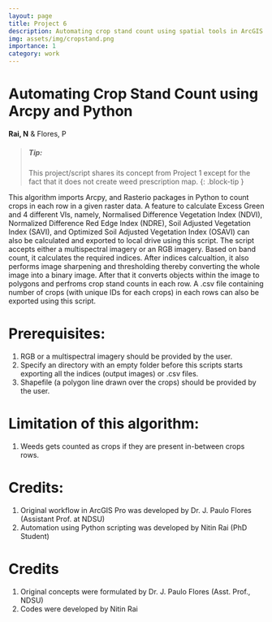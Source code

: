 ```yaml
---
layout: page
title: Project 6
description: Automating crop stand count using spatial tools in ArcGIS Pro
img: assets/img/cropstand.png
importance: 1
category: work
---
```


# Automating Crop Stand Count using Arcpy and Python
<b>Rai, N</b> & Flores, P

> ##### Tip:
> This project/script shares its concept from Project 1 except for the fact that it does not create weed prescription map.
{: .block-tip }

This algorithm imports Arcpy, and Rasterio packages in Python to count crops in each row in a given raster data. A feature to calculate Excess Green and 4 different VIs, namely, Normalised Difference Vegetation Index (NDVI), Normalized Difference Red Edge Index (NDRE), Soil Adjusted Vegetation Index (SAVI), and Optimized Soil Adjusted Vegetation Index (OSAVI) can also be calculated and exported to local drive using this script. The script accepts either a multispectral imagery or an RGB imagery. Based on band count, it calculates the required indices. After indices calcualtion, it also performs image sharpening and thresholding thereby converting the whole image into a binary image. After that it converts objects within the image to polygons and perfroms crop stand counts in each row. A .csv file containing number of crops (with unique IDs for each crops) in each rows can also be exported using this script. 

# Prerequisites: 
1. RGB or a multispectral imagery should be provided by the user.
2. Specify an directory with an empty folder before this scripts starts exporting all the indices (output images) or .csv files.
3. Shapefile (a polygon line drawn over the crops) should be provided by the user.

# Limitation of this algorithm: 
1. Weeds gets counted as crops if they are present in-between crops rows.

# Credits:
1. Original workflow in ArcGIS Pro was developed by Dr. J. Paulo Flores (Assistant Prof. at NDSU)
2. Automation using Python scripting was developed by Nitin Rai (PhD Student)

# Credits
1. Original concepts were formulated by Dr. J. Paulo Flores (Asst. Prof., NDSU)
2. Codes were developed by Nitin Rai
